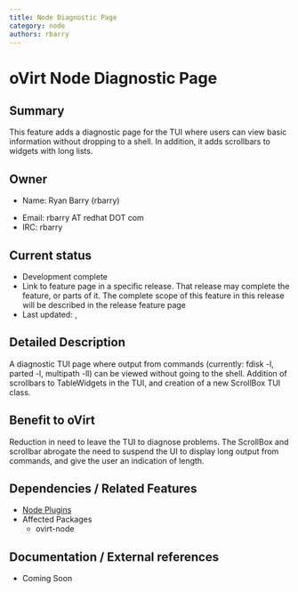```yaml
---
title: Node Diagnostic Page
category: node
authors: rbarry
---
```


# oVirt Node Diagnostic Page

## Summary

This feature adds a diagnostic page for the TUI where users can view basic information without dropping to a shell. In addition, it adds scrollbars to widgets with long lists.

## Owner

*   Name: Ryan Barry (rbarry)

<!-- -->

*   Email: rbarry AT redhat DOT com
*   IRC: rbarry

## Current status

*   Development complete
*   Link to feature page in a specific release. That release may complete the feature, or parts of it. The complete scope of this feature in this release will be described in the release feature page
*   Last updated: ,

## Detailed Description

A diagnostic TUI page where output from commands (currently: fdisk -l, parted -l, multipath -ll) can be viewed without going to the shell. Addition of scrollbars to TableWidgets in the TUI, and creation of a new ScrollBox TUI class.

## Benefit to oVirt

Reduction in need to leave the TUI to diagnose problems. The ScrollBox and scrollbar abrogate the need to suspend the UI to display long output from commands, and give the user an indication of length.

## Dependencies / Related Features

*   [Node Plugins](/develop/release-management/features/node/plugins/)
*   Affected Packages
    -   ovirt-node

## Documentation / External references

*   Coming Soon




